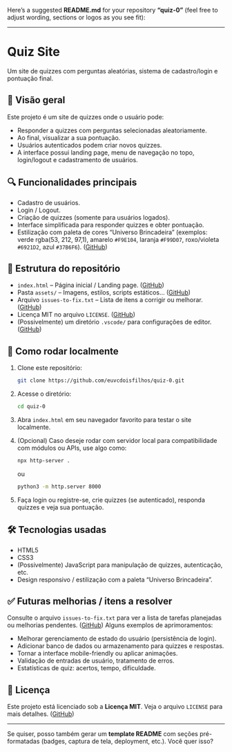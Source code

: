 Here’s a suggested **README.md** for your repository **“quiz-0”** (feel free to adjust wording, sections or logos as you see fit):

---

# Quiz Site

Um site de quizzes com perguntas aleatórias, sistema de cadastro/login e pontuação final.

## 📝 Visão geral

Este projeto é um site de quizzes onde o usuário pode:

* Responder a quizzes com perguntas selecionadas aleatoriamente.
* Ao final, visualizar a sua pontuação.
* Usuários autenticados podem criar novos quizzes.
* A interface possui landing page, menu de navegação no topo, login/logout e cadastramento de usuários.

## 🔍 Funcionalidades principais

* Cadastro de usuários.
* Login / Logout.
* Criação de quizzes (somente para usuários logados).
* Interface simplificada para responder quizzes e obter pontuação.
* Estilização com paleta de cores “Universo Brincadeira” (exemplos: verde rgba(53, 212, 97,1), amarelo `#F9E104`, laranja `#F99D07`, roxo/violeta `#6921D2`, azul `#37B6F6`).
  ([GitHub][1])

## 📂 Estrutura do repositório

* `index.html` – Página inicial / Landing page. ([GitHub][1])
* Pasta `assets/` – Imagens, estilos, scripts estáticos… ([GitHub][1])
* Arquivo `issues-to-fix.txt` – Lista de itens a corrigir ou melhorar. ([GitHub][1])
* Licença MIT no arquivo `LICENSE`. ([GitHub][1])
* (Possivelmente) um diretório `.vscode/` para configurações de editor. ([GitHub][1])

## 🚀 Como rodar localmente

1. Clone este repositório:

   ```bash
   git clone https://github.com/euvcdoisfilhos/quiz-0.git  
   ```
2. Acesse o diretório:

   ```bash
   cd quiz-0  
   ```
3. Abra `index.html` em seu navegador favorito para testar o site localmente.
4. (Opcional) Caso deseje rodar com servidor local para compatibilidade com módulos ou APIs, use algo como:

   ```bash
   npx http-server .  
   ```

   ou

   ```bash
   python3 -m http.server 8000  
   ```
5. Faça login ou registre-se, crie quizzes (se autenticado), responda quizzes e veja sua pontuação.

## 🛠️ Tecnologias usadas

* HTML5
* CSS3
* (Possivelmente) JavaScript para manipulação de quizzes, autenticação, etc.
* Design responsivo / estilização com a paleta “Universo Brincadeira”.

## ✅ Futuras melhorias / itens a resolver

Consulte o arquivo `issues-to-fix.txt` para ver a lista de tarefas planejadas ou melhorias pendentes. ([GitHub][1]) Alguns exemplos de aprimoramentos:

* Melhorar gerenciamento de estado do usuário (persistência de login).
* Adicionar banco de dados ou armazenamento para quizzes e respostas.
* Tornar a interface mobile-friendly ou aplicar animações.
* Validação de entradas de usuário, tratamento de erros.
* Estatísticas de quiz: acertos, tempo, dificuldade.

## 📄 Licença

Este projeto está licenciado sob a **Licença MIT**. Veja o arquivo `LICENSE` para mais detalhes. ([GitHub][1])

---

Se quiser, posso também gerar um **template README** com seções pré-formatadas (badges, captura de tela, deployment, etc.). Você quer isso?

[1]: https://github.com/euvcdoisfilhos/quiz-0 "GitHub - euvcdoisfilhos/quiz-0: Quiz site."